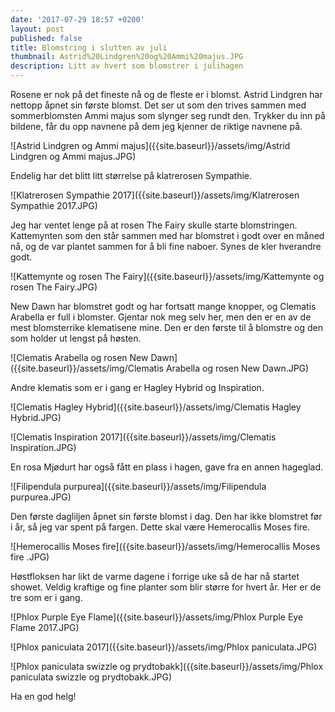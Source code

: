 ```yaml
---
date: '2017-07-29 18:57 +0200'
layout: post
published: false
title: Blomstring i slutten av juli
thumbnail: Astrid%20Lindgren%20og%20Ammi%20majus.JPG
description: Litt av hvert som blomstrer i julihagen
---
```



Rosene er nok på det fineste nå og de fleste er i blomst. Astrid Lindgren har nettopp åpnet sin første blomst. Det ser ut som den trives sammen med sommerblomsten Ammi majus som slynger seg rundt den. Trykker du inn på bildene, får du opp navnene på dem jeg kjenner de riktige navnene på.

![Astrid Lindgren og Ammi majus]({{site.baseurl}}/assets/img/Astrid Lindgren og Ammi majus.JPG)

Endelig har det blitt litt størrelse på klatrerosen Sympathie. 

![Klatrerosen Sympathie 2017]({{site.baseurl}}/assets/img/Klatrerosen Sympathie 2017.JPG)

<!--more-->

Jeg har ventet lenge på at rosen The Fairy skulle starte blomstringen. Kattemynten som den står sammen med har blomstret i godt over en måned nå, og de var plantet sammen for å bli fine naboer. Synes de kler hverandre godt.

![Kattemynte og rosen The Fairy]({{site.baseurl}}/assets/img/Kattemynte og rosen The Fairy.JPG)

New Dawn har blomstret godt og har fortsatt mange knopper, og Clematis Arabella er full i blomster. Gjentar nok meg selv her, men den er en av de mest blomsterrike klematisene mine. Den er den første til å blomstre og den som holder ut lengst på høsten.

![Clematis Arabella og rosen New Dawn]({{site.baseurl}}/assets/img/Clematis Arabella og rosen New Dawn.JPG)

Andre klematis som er i gang er Hagley Hybrid og Inspiration.

![Clematis Hagley Hybrid]({{site.baseurl}}/assets/img/Clematis Hagley Hybrid.JPG)

![Clematis Inspiration 2017]({{site.baseurl}}/assets/img/Clematis Inspiration.JPG)

En rosa Mjødurt har også fått en plass i hagen, gave fra en annen hageglad. 

![Filipendula purpurea]({{site.baseurl}}/assets/img/Filipendula purpurea.JPG)

Den første dagliljen åpnet sin første blomst i dag. Den har ikke blomstret før i år, så jeg var spent på fargen. Dette skal være Hemerocallis Moses fire. 

![Hemerocallis Moses fire]({{site.baseurl}}/assets/img/Hemerocallis Moses fire  .JPG)

Høstfloksen har likt de varme dagene i forrige uke så de har nå startet showet. Veldig kraftige og fine planter som blir større for hvert år. Her er de tre som er i gang. 

![Phlox Purple Eye Flame]({{site.baseurl}}/assets/img/Phlox Purple Eye Flame 2017.JPG)

![Phlox paniculata 2017]({{site.baseurl}}/assets/img/Phlox paniculata.JPG)

![Phlox paniculata swizzle og prydtobakk]({{site.baseurl}}/assets/img/Phlox paniculata swizzle og prydtobakk.JPG)

Ha en god helg!